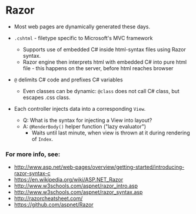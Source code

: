 # Razor

* Most web pages are dynamically generated these days.

* `.cshtml` - filetype specific to Microsoft's MVC framework
  * Supports use of embedded C# inside html-syntax files using Razor syntax.
  * Razor engine then interprets html with embedded C# into pure html file - this happens on the server, before html reaches browser


* `@` delimits C# code and prefixes C# variables
  * Even classes can be dynamic: `@class` does not call C# class, but escapes .css class.


* Each controller injects data into a corresponding `View`.
  * Q: What is the syntax for injecting a View into layout?
  * A: `@RenderBody()` helper function ("lazy evaluator")
    * Waits until last minute, when view is thrown at it during rendering of `Index`.

### For more info, see:
* http://www.asp.net/web-pages/overview/getting-started/introducing-razor-syntax-c
* https://en.wikipedia.org/wiki/ASP.NET_Razor
* http://www.w3schools.com/aspnet/razor_intro.asp
* http://www.w3schools.com/aspnet/razor_syntax.asp
* http://razorcheatsheet.com/
* https://github.com/aspnet/Razor
